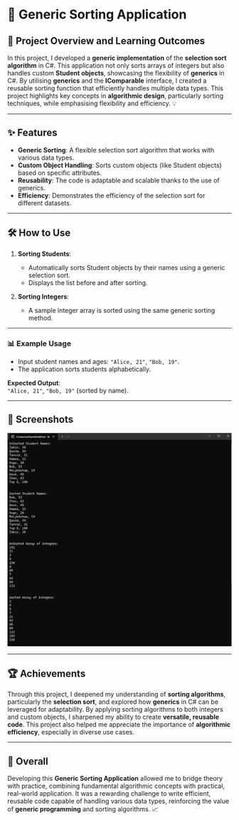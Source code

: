 # 🔄 Generic Sorting Application

## 🚀 Project Overview and Learning Outcomes

In this project, I developed a **generic implementation** of the **selection sort algorithm** in C#. This application not only sorts arrays of integers but also handles custom **Student objects**, showcasing the flexibility of **generics** in C#. By utilising **generics** and the **IComparable** interface, I created a reusable sorting function that efficiently handles multiple data types. This project highlights key concepts in **algorithmic design**, particularly sorting techniques, while emphasising flexibility and efficiency. 💡

---

## ✨ Features

- **Generic Sorting**: A flexible selection sort algorithm that works with various data types.
- **Custom Object Handling**: Sorts custom objects (like Student objects) based on specific attributes.
- **Reusability**: The code is adaptable and scalable thanks to the use of generics.
- **Efficiency**: Demonstrates the efficiency of the selection sort for different datasets.

---

## 🛠️ How to Use

1. **Sorting Students**: 
   - Automatically sorts Student objects by their names using a generic selection sort.
   - Displays the list before and after sorting.
   
2. **Sorting Integers**:
   - A sample integer array is sorted using the same generic sorting method.

---

### 📊 Example Usage

- Input student names and ages: `"Alice, 21"`, `"Bob, 19"`.
- The application sorts students alphabetically.

**Expected Output**:  
`"Alice, 21"`, `"Bob, 19"` (sorted by name).

---

## 📸 Screenshots

![Generic Sorting Application Screenshot](assets/screenshot.png)

---

## 🏆 Achievements

Through this project, I deepened my understanding of **sorting algorithms**, particularly the **selection sort**, and explored how **generics** in C# can be leveraged for adaptability. By applying sorting algorithms to both integers and custom objects, I sharpened my ability to create **versatile, reusable code**. This project also helped me appreciate the importance of **algorithmic efficiency**, especially in diverse use cases.

---

## 🌟 Overall

Developing this **Generic Sorting Application** allowed me to bridge theory with practice, combining fundamental algorithmic concepts with practical, real-world application. It was a rewarding challenge to write efficient, reusable code capable of handling various data types, reinforcing the value of **generic programming** and sorting algorithms. 📈
